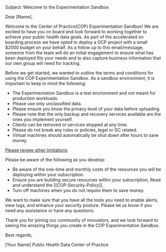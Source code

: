Subject: Welcome to the Experimentation Sandbox

Dear [Name],

Welcome to the Center of Practice(COP) Experimentation Sandbox! We are excited to have you on board and look forward to working together to achieve your public health data goals. As part of the accelerated on boarding process we have opted to deploy a GCP project with a small $2000 budget on your behalf. As a follow up to this email/message, someone from the team will do an initial engagement to ensure what has been deployed fits your needs and to also capture business information that our own group will need for tracking. 

Before we get started, we wanted to outline the terms and conditions for using the COP Experimentation Sandbox. As a sandbox environment, it is important to keep in mind the following:

- The Experimentation Sandbox is a test environment and not meant for production workloads.
- Please use only unclassified data.
- Please ensure you know the privacy level of your data before uploading.
- Please note that the only backup and recovery services available are the ones you implement yourself.
- Clients can be removed or services stopped at any time.
- Please do not break any rules or policies, legal or GC related.
- Virtual machines should automatically be shut down after hours to save money.

[Please review other limitations](https://github.com/PHACDataHub/Wiki/wiki/Experimentation-Offering#limitations)

Please be aware of the following as you develop:

- Be aware of the one-time and monthly costs of the resources you will be deploying within your subscription.
- Ensure you are building secure resources within your subscription, Read and understand the [[COP-Security-Policy]].
- Turn off machines when you do not require them to save money.

We want to make sure that you have all the tools you need to enable alerts, view logs, and enhance your security posture. Please let us know if you need any assistance or have any questions.

Thank you for joining our community of innovators, and we look forward to seeing the amazing things you create in the COP Experimentation Sandbox.

Best regards,

[Your Name]
Public Health Data Center of Practice
